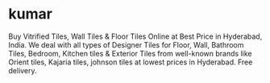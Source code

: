 # kumar
 Buy Vitrified Tiles, Wall Tiles &amp; Floor Tiles Online at Best Price in Hyderabad, India. We deal with all types of Designer Tiles for Floor, Wall, Bathroom Tiles, Bedroom, Kitchen tiles &amp; Exterior Tiles from well-known brands like Orient tiles, Kajaria tiles, johnson tiles at lowest prices in Hyderabad. Free delivery.
